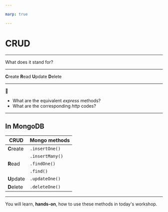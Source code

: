 ```yaml
---

marp: true

---
```


# CRUD

---

What does it stand for?

---

**C**reate
**R**ead
**U**pdate
**D**elete

---

🤔

- What are the equivalent _express_ methods?
- What are the corresponding _http_ codes?

---

## In MongoDB

| CRUD       | Mongo methods   |
| ---------- | --------------- |
| **C**reate | `.insertOne()`  |
|            | `.insertMany()` |
| **R**ead   | `.findOne()`    |
|            | `.find()`       |
| **U**pdate | `.updateOne()`  |
| **D**elete | `.deleteOne()`  |

---

You will learn, **hands-on**, how to use these methods in today's workshop.

